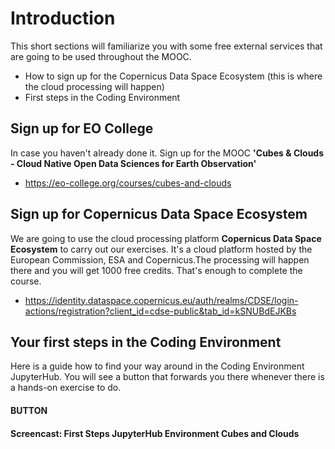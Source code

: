 # Introduction
This short sections will familiarize you with some free external services that are going to be used throughout the MOOC. 
- How to sign up for the Copernicus Data Space Ecosystem (this is where the cloud processing will happen)
- First steps in the Coding Environment
  
## Sign up for EO College
In case you haven't already done it. Sign up for the MOOC **'Cubes &amp; Clouds - Cloud Native Open Data Sciences for Earth Observation'**
- https://eo-college.org/courses/cubes-and-clouds

## Sign up for Copernicus Data Space Ecosystem
We are going to use the cloud processing platform **Copernicus Data Space Ecosystem** to carry out our exercises. It's a cloud platform hosted by the European Commission, ESA and Copernicus.The processing will happen there and you will get 1000 free credits. That's enough to complete the course.
- https://identity.dataspace.copernicus.eu/auth/realms/CDSE/login-actions/registration?client_id=cdse-public&tab_id=kSNUBdEJKBs

## Your first steps in the Coding Environment
Here is a guide how to find your way around in the Coding Environment JupyterHub. You will see a button that forwards you there whenever there is a hands-on exercise to do.

#### BUTTON

#### Screencast: First Steps JupyterHub Environment Cubes and Clouds
